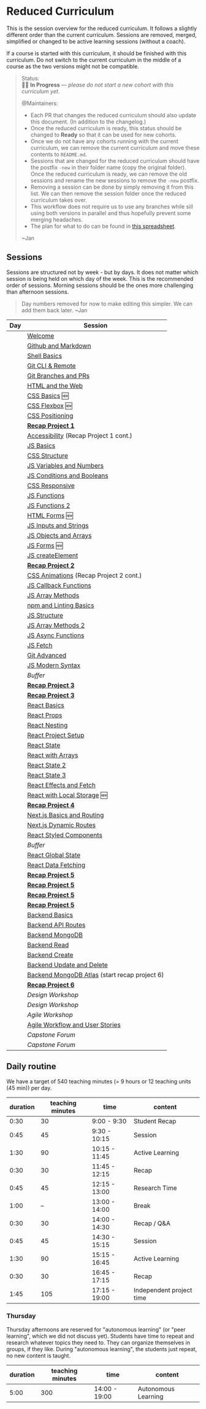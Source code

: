 # Reduced Curriculum

This is the session overview for the reduced curriculum. It follows a slightly different order than the current curriculum. Sessions are removed, merged, simplified or changed to be active learning sessions (without a coach).

If a course is started with this curriculum, it should be finished with this curriculum. Do not switch to the current curriculum in the middle of a course as the two versions might not be compatible.

> Status:  
> 👷‍♀️ **In Progress** — _please do not start a new cohort with this curriculum yet_.
>
> @Maintainers:
>
> - Each PR that changes the reduced curriculum should also update this document. (In addition to the changelog.)
> - Once the reduced curriculum is ready, this status should be changed to **Ready** so that it can be used for new cohorts.
> - Once we do not have any cohorts running with the current curriculum, we can remove the current curriculum and move these contents to `README.md`.
> - Sessions that are changed for the reduced curriculum should have the postfix `-new` in their folder name (copy the original folder). Once the reduced curriculum is ready, we can remove the old sessions and rename the new sessions to remove the `-new` postfix.
> - Removing a session can be done by simply removing it from this list. We can then remove the session folder once the reduced curriculum takes over.
> - This workflow does not require us to use any branches while sill using both versions in parallel and thus hopefully prevent some merging headaches.
> - The plan for what to do can be found in [this spreadsheet](https://docs.google.com/spreadsheets/d/1WFmkxw_98LMAgCDjhUr4jwrnZ2MGpYCeBf9KSHbP314/edit#gid=1870391809).
>
> ~Jan

## Sessions

Sessions are structured not by week - but by days. It does not matter which session is being held on
which day of the week. This is the recommended order of sessions. Morning sessions should be the
ones more challenging than afternoon sessions.

> Day numbers removed for now to make editing this simpler. We can add them back later. ~Jan

| Day | Session                                                                         |
| --- | ------------------------------------------------------------------------------- |
|     | [Welcome](sessions/welcome)                                                     |
|     | [Github and Markdown](sessions/github-and-markdown)                             |
|     | [Shell Basics](sessions/shell-basics)                                           |
|     | [Git CLI & Remote](sessions/git-cli-and-remote)                                 |
|     | [Git Branches and PRs](sessions/git-branches-and-prs)                           |
|     | [HTML and the Web](sessions/html-and-the-web)                                   |
|     | [CSS Basics](sessions/css-basics-new) 🆕                                        |
|     | [CSS Flexbox](sessions/css-flexbox-new) 🆕                                      |
|     | [CSS Positioning](sessions/css-positioning)                                     |
|     | [**Recap Project 1**](sessions/recap-project-1)                                 |
|     | [Accessibility](sessions/accessibility) (Recap Project 1 cont.)                 |
|     | [JS Basics](sessions/js-basics)                                                 |
|     | [CSS Structure](sessions/css-structure)                                         |
|     | [JS Variables and Numbers](sessions/js-variables-and-numbers)                   |
|     | [JS Conditions and Booleans](sessions/js-conditions-and-booleans)               |
|     | [CSS Responsive](sessions/css-responsive)                                       |
|     | [JS Functions](sessions/js-functions)                                           |
|     | [JS Functions 2](sessions/js-functions-2)                                       |
|     | [HTML Forms](sessions/html-forms-new)  🆕                                       |
|     | [JS Inputs and Strings](sessions/js-inputs-and-strings)                         |
|     | [JS Objects and Arrays](sessions/js-objects-and-arrays)                         |
|     | [JS Forms](sessions/js-forms-new) 🆕                                            |
|     | [JS createElement](sessions/js-createelement)                                   |
|     | [**Recap Project 2**](sessions/recap-project-2)                                 |
|     | [CSS Animations](sessions/css-animations) (Recap Project 2 cont.)               |
|     | [JS Callback Functions](sessions/js-callback-functions)                         |
|     | [JS Array Methods](sessions/js-array-methods)                                   |
|     | [npm and Linting Basics](sessions/npm-and-linting-basics)                       |
|     | [JS Structure](sessions/js-structure)                                           |
|     | [JS Array Methods 2](sessions/js-array-methods-2)                               |
|     | [JS Async Functions](sessions/js-async-functions)                               |
|     | [JS Fetch](sessions/js-fetch)                                                   |
|     | [Git Advanced](sessions/git-advanced)                                           |
|     | [JS Modern Syntax](sessions/js-modern-syntax)                                   |
|     | _Buffer_                                                                        |
|     | [**Recap Project 3**](sessions/recap-project-3)                                 |
|     | [**Recap Project 3**](sessions/recap-project-3)                                 |
|     | [React Basics](sessions/react-basics)                                           |
|     | [React Props](sessions/react-props)                                             |
|     | [React Nesting](sessions/react-nesting)                                         |
|     | [React Project Setup](sessions/react-project-setup)                             |
|     | [React State](sessions/react-state)                                             |
|     | [React with Arrays](sessions/react-with-arrays)                                 |
|     | [React State 2](sessions/react-state-2)                                         |
|     | [React State 3](sessions/react-state-3)                                         |
|     | [React Effects and Fetch](sessions/react-effects-and-fetch)                     |
|     | [React with Local Storage](sessions/react-with-local-storage-new) 🆕            |
|     | [**Recap Project 4**](sessions/recap-project-4)                                 |
|     | [Next.js Basics and Routing](sessions/nextjs-basics-and-routing)                |
|     | [Next.js Dynamic Routes](sessions/nextjs-dynamic-routes)                        |
|     | [React Styled Components](sessions/react-styled-components)                     |
|     | _Buffer_                                                                        |
|     | [React Global State](sessions/react-global-state)                               |
|     | [React Data Fetching](sessions/react-data-fetching)                             |
|     | [**Recap Project 5**](sessions/recap-project-5)                                 |
|     | [**Recap Project 5**](sessions/recap-project-5)                                 |
|     | [**Recap Project 5**](sessions/recap-project-5)                                 |
|     | [**Recap Project 5**](sessions/recap-project-5)                                 |
|     | [Backend Basics](sessions/backend-basics)                                       |
|     | [Backend API Routes](sessions/backend-api-routes)                               |
|     | [Backend MongoDB](sessions/backend-mongodb)                                     |
|     | [Backend Read](sessions/backend-read)                                           |
|     | [Backend Create](sessions/backend-create)                                       |
|     | [Backend Update and Delete](sessions/backend-update-and-delete)                 |
|     | [Backend MongoDB Atlas](sessions/backend-mongodb-atlas) (start recap project 6) |
|     | [**Recap Project 6**](sessions/recap-project-6)                                 |
|     | _Design Workshop_                                                               |
|     | _Design Workshop_                                                               |
|     | _Agile Workshop_                                                                |
|     | [Agile Workflow and User Stories](sessions/agile-workflow-and-user-stories)     |
|     | _Capstone Forum_                                                                |
|     | _Capstone Forum_                                                                |

## Daily routine

We have a target of 540 teaching minutes (= 9 hours or 12 teaching units (45 min)) per day.

| duration | teaching minutes | time          | content                  |
| -------- | ---------------- | ------------- | ------------------------ |
| 0:30     | 30               | 9:00 - 9:30   | Student Recap            |
| 0:45     | 45               | 9:30 - 10:15  | Session                  |
| 1:30     | 90               | 10:15 - 11:45 | Active Learning          |
| 0:30     | 30               | 11:45 - 12:15 | Recap                    |
| 0:45     | 45               | 12:15 - 13:00 | Research Time            |
| 1:00     | –                | 13:00 - 14:00 | Break                    |
| 0:30     | 30               | 14:00 - 14:30 | Recap / Q&A              |
| 0:45     | 45               | 14:30 - 15:15 | Session                  |
| 1:30     | 90               | 15:15 - 16:45 | Active Learning          |
| 0:30     | 30               | 16:45 - 17:15 | Recap                    |
| 1:45     | 105              | 17:15 - 19:00 | Independent project time |

### Thursday

Thursday afternoons are reserved for "autonomous learning" (or "peer learning", which we did not discuss yet). Students have time to repeat and research whatever topics they need to. They can organize themselves in groups, if they like. During "autonomous learning", the students just repeat, no new content is taught.

| duration | teaching minutes | time          | content             |
| -------- | ---------------- | ------------- | ------------------- |
| 5:00     | 300              | 14:00 - 19:00 | Autonomous Learning |
